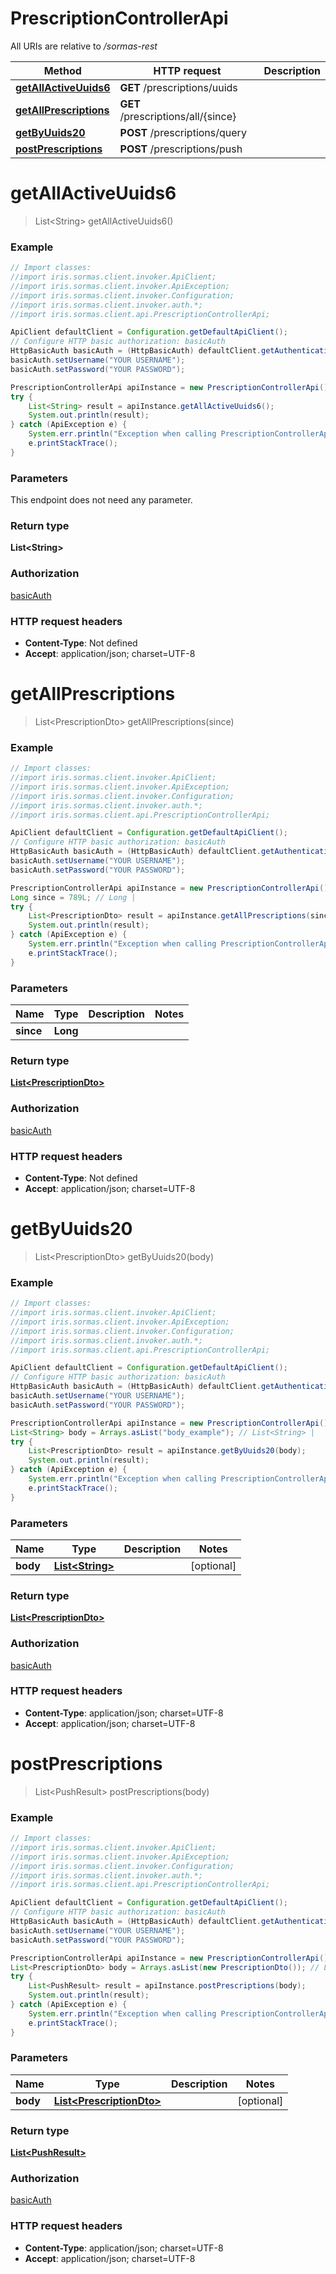 # PrescriptionControllerApi

All URIs are relative to */sormas-rest*

Method | HTTP request | Description
------------- | ------------- | -------------
[**getAllActiveUuids6**](PrescriptionControllerApi.md#getAllActiveUuids6) | **GET** /prescriptions/uuids | 
[**getAllPrescriptions**](PrescriptionControllerApi.md#getAllPrescriptions) | **GET** /prescriptions/all/{since} | 
[**getByUuids20**](PrescriptionControllerApi.md#getByUuids20) | **POST** /prescriptions/query | 
[**postPrescriptions**](PrescriptionControllerApi.md#postPrescriptions) | **POST** /prescriptions/push | 

<a name="getAllActiveUuids6"></a>
# **getAllActiveUuids6**
> List&lt;String&gt; getAllActiveUuids6()



### Example
```java
// Import classes:
//import iris.sormas.client.invoker.ApiClient;
//import iris.sormas.client.invoker.ApiException;
//import iris.sormas.client.invoker.Configuration;
//import iris.sormas.client.invoker.auth.*;
//import iris.sormas.client.api.PrescriptionControllerApi;

ApiClient defaultClient = Configuration.getDefaultApiClient();
// Configure HTTP basic authorization: basicAuth
HttpBasicAuth basicAuth = (HttpBasicAuth) defaultClient.getAuthentication("basicAuth");
basicAuth.setUsername("YOUR USERNAME");
basicAuth.setPassword("YOUR PASSWORD");

PrescriptionControllerApi apiInstance = new PrescriptionControllerApi();
try {
    List<String> result = apiInstance.getAllActiveUuids6();
    System.out.println(result);
} catch (ApiException e) {
    System.err.println("Exception when calling PrescriptionControllerApi#getAllActiveUuids6");
    e.printStackTrace();
}
```

### Parameters
This endpoint does not need any parameter.

### Return type

**List&lt;String&gt;**

### Authorization

[basicAuth](../README.md#basicAuth)

### HTTP request headers

 - **Content-Type**: Not defined
 - **Accept**: application/json; charset=UTF-8

<a name="getAllPrescriptions"></a>
# **getAllPrescriptions**
> List&lt;PrescriptionDto&gt; getAllPrescriptions(since)



### Example
```java
// Import classes:
//import iris.sormas.client.invoker.ApiClient;
//import iris.sormas.client.invoker.ApiException;
//import iris.sormas.client.invoker.Configuration;
//import iris.sormas.client.invoker.auth.*;
//import iris.sormas.client.api.PrescriptionControllerApi;

ApiClient defaultClient = Configuration.getDefaultApiClient();
// Configure HTTP basic authorization: basicAuth
HttpBasicAuth basicAuth = (HttpBasicAuth) defaultClient.getAuthentication("basicAuth");
basicAuth.setUsername("YOUR USERNAME");
basicAuth.setPassword("YOUR PASSWORD");

PrescriptionControllerApi apiInstance = new PrescriptionControllerApi();
Long since = 789L; // Long | 
try {
    List<PrescriptionDto> result = apiInstance.getAllPrescriptions(since);
    System.out.println(result);
} catch (ApiException e) {
    System.err.println("Exception when calling PrescriptionControllerApi#getAllPrescriptions");
    e.printStackTrace();
}
```

### Parameters

Name | Type | Description  | Notes
------------- | ------------- | ------------- | -------------
 **since** | **Long**|  |

### Return type

[**List&lt;PrescriptionDto&gt;**](PrescriptionDto.md)

### Authorization

[basicAuth](../README.md#basicAuth)

### HTTP request headers

 - **Content-Type**: Not defined
 - **Accept**: application/json; charset=UTF-8

<a name="getByUuids20"></a>
# **getByUuids20**
> List&lt;PrescriptionDto&gt; getByUuids20(body)



### Example
```java
// Import classes:
//import iris.sormas.client.invoker.ApiClient;
//import iris.sormas.client.invoker.ApiException;
//import iris.sormas.client.invoker.Configuration;
//import iris.sormas.client.invoker.auth.*;
//import iris.sormas.client.api.PrescriptionControllerApi;

ApiClient defaultClient = Configuration.getDefaultApiClient();
// Configure HTTP basic authorization: basicAuth
HttpBasicAuth basicAuth = (HttpBasicAuth) defaultClient.getAuthentication("basicAuth");
basicAuth.setUsername("YOUR USERNAME");
basicAuth.setPassword("YOUR PASSWORD");

PrescriptionControllerApi apiInstance = new PrescriptionControllerApi();
List<String> body = Arrays.asList("body_example"); // List<String> | 
try {
    List<PrescriptionDto> result = apiInstance.getByUuids20(body);
    System.out.println(result);
} catch (ApiException e) {
    System.err.println("Exception when calling PrescriptionControllerApi#getByUuids20");
    e.printStackTrace();
}
```

### Parameters

Name | Type | Description  | Notes
------------- | ------------- | ------------- | -------------
 **body** | [**List&lt;String&gt;**](String.md)|  | [optional]

### Return type

[**List&lt;PrescriptionDto&gt;**](PrescriptionDto.md)

### Authorization

[basicAuth](../README.md#basicAuth)

### HTTP request headers

 - **Content-Type**: application/json; charset=UTF-8
 - **Accept**: application/json; charset=UTF-8

<a name="postPrescriptions"></a>
# **postPrescriptions**
> List&lt;PushResult&gt; postPrescriptions(body)



### Example
```java
// Import classes:
//import iris.sormas.client.invoker.ApiClient;
//import iris.sormas.client.invoker.ApiException;
//import iris.sormas.client.invoker.Configuration;
//import iris.sormas.client.invoker.auth.*;
//import iris.sormas.client.api.PrescriptionControllerApi;

ApiClient defaultClient = Configuration.getDefaultApiClient();
// Configure HTTP basic authorization: basicAuth
HttpBasicAuth basicAuth = (HttpBasicAuth) defaultClient.getAuthentication("basicAuth");
basicAuth.setUsername("YOUR USERNAME");
basicAuth.setPassword("YOUR PASSWORD");

PrescriptionControllerApi apiInstance = new PrescriptionControllerApi();
List<PrescriptionDto> body = Arrays.asList(new PrescriptionDto()); // List<PrescriptionDto> | 
try {
    List<PushResult> result = apiInstance.postPrescriptions(body);
    System.out.println(result);
} catch (ApiException e) {
    System.err.println("Exception when calling PrescriptionControllerApi#postPrescriptions");
    e.printStackTrace();
}
```

### Parameters

Name | Type | Description  | Notes
------------- | ------------- | ------------- | -------------
 **body** | [**List&lt;PrescriptionDto&gt;**](PrescriptionDto.md)|  | [optional]

### Return type

[**List&lt;PushResult&gt;**](PushResult.md)

### Authorization

[basicAuth](../README.md#basicAuth)

### HTTP request headers

 - **Content-Type**: application/json; charset=UTF-8
 - **Accept**: application/json; charset=UTF-8

